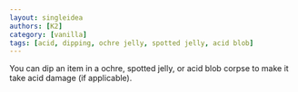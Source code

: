 ```yaml
---
layout: singleidea
authors: [K2]
category: [vanilla]
tags: [acid, dipping, ochre jelly, spotted jelly, acid blob]
---
```

You can dip an item in a ochre, spotted jelly, or acid blob corpse to make it take acid damage (if applicable).

